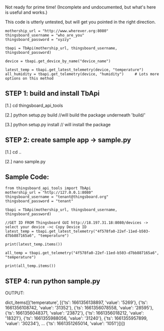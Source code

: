 Not ready for prime time!  (Incomplete and undocumented, but what's here is useful and works.)

This code is utterly untested, but will get you pointed in the right direction.

    mothership_url = "http://www.wherever.org:8080"
    thingsboard_username = "who_are_you"
    thingsboard_password = "xyzzy"

    tbapi = TbApi(mothership_url, thingsboard_username, thingsboard_password)

    device = tbapi.get_device_by_name("device_name")

    latest_temp = tbapi.get_latest_telemetry(device, "temperature")
    all_humidity = tbapi.get_telemetry(device, "humidity")     # Lots more options on this method


STEP 1: build and install TbApi
-------------------------------
  [1.] cd thingsboard_api_tools
  
  [2.] python setup.py build     //will build the package underneath 'build/'
  
  [3.] python setup.py install   // will install the package

STEP 2: create sample app -> sample.py
--------------------------------------
  [1.] cd ..
  
  [2.] nano sample.py
  
  Sample Code: 
  ------------
	from thingsboard_api_tools import TbApi
	mothership_url = "http://127.0.0.1:8080"
	thingsboard_username = "tenant@thingsboard.org"
	thingsboard_password = "tenant"

	tbapi = TbApi(mothership_url, thingsboard_username, thingsboard_password)

    //GET ID FROM Thingsboard GUI http://18.197.31.18:8080/devices -> select your device ->c Copy Device ID
	latest_temp = tbapi.get_latest_telemetry("4f578fa0-22ef-11ed-b503-d7bb887165a6", "temperature")

	print(latest_temp.items())

	all_temp = tbapi.get_telemetry("4f578fa0-22ef-11ed-b503-d7bb887165a6", "temperature")

	print(all_temp.items())

   STEP 4: run python sample.py
   ----------
   OUTPUT:
   
   dict_items([('temperature', [{'ts': 1661356138897, 'value': '5269'}, 
   {'ts': 1661356108742, 'value': '31352'}, {'ts': 1661356078558, 'value': '28595'},
   {'ts': 1661356048371, 'value': '23872'}, {'ts': 1661356018212, 'value': '18321'}, 
   {'ts': 1661355988056, 'value': '31240'}, {'ts': 1661355957899, 'value': '30234'}, 
   ...
   {'ts': 1661351265014, 'value': '1051'}])])

